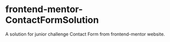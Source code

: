 # frontend-mentor-ContactFormSolution
A solution for junior challenge Contact Form from frontend-mentor website.
